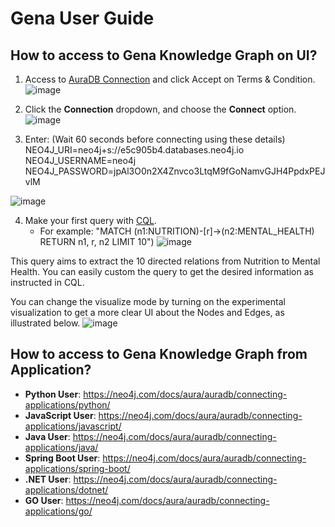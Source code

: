 # Gena User Guide

## How to access to Gena Knowledge Graph on UI?
1. Access to [AuraDB Connection](https://workspace-preview.neo4j.io/terms-and-conditions) and click Accept on Terms & Condition.
![image](https://github.com/ddlinh/gena-db/assets/60208884/1f12afd7-b5a0-4bee-92a4-7f98e3bb7377)

2. Click the **Connection** dropdown, and choose the **Connect** option.
![image](https://github.com/ddlinh/gena-db/assets/60208884/d2efe4a3-42fb-4229-a448-931cd232c58f)

3. Enter:
(Wait 60 seconds before connecting using these details)
NEO4J_URI=neo4j+s://e5c905b4.databases.neo4j.io
NEO4J_USERNAME=neo4j
NEO4J_PASSWORD=jpAl3O0n2X4Znvco3LtqM9fGoNamvGJH4PpdxPEJvlM

![image](https://github.com/ddlinh/gena-db/assets/60208884/e7d3c137-9479-4fb6-8843-3fe85234b018)

4. Make your first query with [CQL](https://neo4j.com/developer/cypher/).
   * For example: "MATCH (n1:NUTRITION)-[r]->(n2:MENTAL_HEALTH) RETURN n1, r, n2 LIMIT 10")
   ![image](https://github.com/ddlinh/gena-db/assets/60208884/cd9f33fe-6cdf-47da-851f-f09c9d435c09)

This query aims to extract the 10 directed relations from Nutrition to Mental Health. You can easily custom the query to get the desired information as instructed in CQL.

You can change the visualize mode by turning on the experimental visualization to get a more clear UI about the Nodes and Edges, as illustrated below.
![image](https://github.com/ddlinh/gena-db/assets/60208884/443f6bd2-9c67-4beb-aff4-21ba2529abcf)



## How to access to Gena Knowledge Graph from Application?
* **Python User**: https://neo4j.com/docs/aura/auradb/connecting-applications/python/
* **JavaScript User**: https://neo4j.com/docs/aura/auradb/connecting-applications/javascript/
* **Java User**: https://neo4j.com/docs/aura/auradb/connecting-applications/java/
* **Spring Boot User**: https://neo4j.com/docs/aura/auradb/connecting-applications/spring-boot/
* **.NET User**: https://neo4j.com/docs/aura/auradb/connecting-applications/dotnet/
* **GO User**: https://neo4j.com/docs/aura/auradb/connecting-applications/go/
